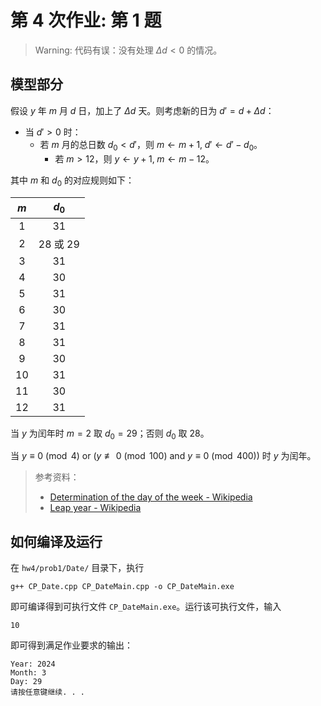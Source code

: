 # 第 4 次作业: 第 1 题

> Warning: 代码有误：没有处理 $\Delta d < 0$ 的情况。

## 模型部分

假设 $y$ 年 $m$ 月 $d$ 日，加上了 $\Delta d$ 天。则考虑新的日为 $d' = d + \Delta d$​：

- 当 $d' > 0$ 时：
  - 若 $m$ 月的总日数 $d_0 < d'$，则 $m \gets m+1,\; d' \gets d' - d_0$。
    - 若 $m > 12$，则 $y \gets y + 1,\; m \gets m - 12$。

其中 $m$ 和 $d_0$ 的对应规则如下：

| $m$  |    $d_0$     |
| :--: | :----------: |
| $1$  |     $31$     |
| $2$  | $28$ 或 $29$ |
| $3$  |     $31$     |
| $4$  |     $30$     |
| $5$  |     $31$     |
| $6$  |     $30$     |
| $7$  |     $31$     |
| $8$  |     $31$     |
| $9$  |     $30$     |
| $10$ |     $31$     |
| $11$ |     $30$     |
| $12$ |     $31$     |

当 $y$ 为闰年时 $m = 2$ 取 $d_0 = 29$；否则 $d_0$ 取 $28$。

当 $y \equiv 0 \pmod 4 \textrm{ or } (y \not\equiv 0 \pmod{100} \textrm{ and } y \equiv 0 \pmod{400})$ 时 $y$ 为闰年。

> 参考资料：
>
> - [Determination of the day of the week - Wikipedia](https://en.wikipedia.org/wiki/Determination_of_the_day_of_the_week)
> - [Leap year - Wikipedia](https://en.wikipedia.org/wiki/Leap_year)

## 如何编译及运行

在 `hw4/prob1/Date/` 目录下，执行

```
g++ CP_Date.cpp CP_DateMain.cpp -o CP_DateMain.exe
```

即可编译得到可执行文件 `CP_DateMain.exe`。运行该可执行文件，输入

```
10
```

即可得到满足作业要求的输出：

```
Year: 2024
Month: 3
Day: 29
请按任意键继续. . .
```
